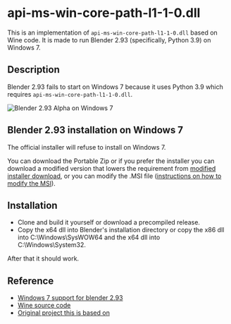 # api-ms-win-core-path-l1-1-0.dll
This is an implementation of `api-ms-win-core-path-l1-1-0.dll` based on Wine code. It is made to run Blender 2.93 (specifically, Python 3.9) on Windows 7.

## Description

Blender 2.93 fails to start on Windows 7 because it uses Python 3.9 which requires `api-ms-win-core-path-l1-1-0.dll`.

![Blender 2.93 Alpha on Windows 7](https://raw.githubusercontent.com/nalexandru/api-ms-win-core-path-HACK/master/293_win7.png)

## Blender 2.93 installation on Windows 7

The official installer will refuse to install on Windows 7.

You can download the Portable Zip or if you prefer the installer you can download a modified version that lowers the requirement from [modified installer download](https://1drv.ms/u/s%21AhpnXywMA4U1mQHBW0R_xWClYKBP?e=YgUSLj), or you can modify the .MSI file ([instructions on how to modify the MSI](http://david-merritt.blogspot.com/2012/08/force-blocked-software-to-install-onto.html)).

## Installation
* Clone and build it yourself or download a precompiled release.
* Copy the x64 dll into Blender's installation directory or copy the x86 dll into C:\Windows\SysWOW64 and the x64 dll into C:\Windows\System32.

After that it should work.

## Reference
* [Windows 7 support for blender 2.93](https://blender.community/c/rightclickselect/XZgbbc/)
* [Wine source code](https://source.winehq.org/git/wine.git/blob_plain/HEAD:/dlls/kernelbase/path.c)
* [Original project this is based on](https://github.com/kobilutil/api-ms-win-core-path-HACK)
